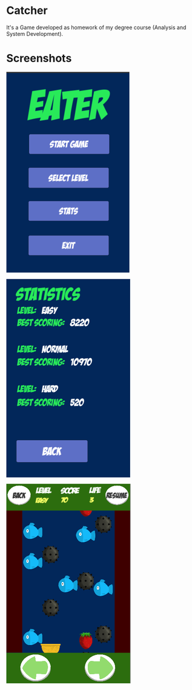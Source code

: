 # Catcher

It's a Game developed as homework of my degree course (Analysis and System Development).

# Screenshots

![capture](screenshots/Capture1.png)

![capture](screenshots/Capture2.png)

![capture](screenshots/Capture3.png)